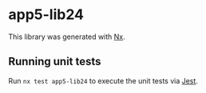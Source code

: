 # app5-lib24

This library was generated with [Nx](https://nx.dev).

## Running unit tests

Run `nx test app5-lib24` to execute the unit tests via [Jest](https://jestjs.io).
